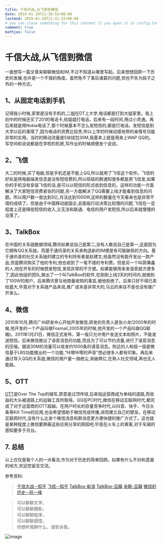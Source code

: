 ```yaml
---
title: 千信大战,从飞信到微信
date: 2019-01-20T21:38:52+08:00
lastmod: 2019-01-28T21:41:52+08:00
# you can close something for this content if you open it in config.toml.
comment: true
mathjax: false
---
```


# 千信大战,从飞信到微信

一直想写一篇文章来聊聊微信和IM,不过不知道从哪里写起。后来想想回顾一下历史的发展,也许是一个不错的角度。虽然免不了事后诸葛的问题,但也不失为段子之外的一种方式。

## 1、从固定电话到手机

记得我小时候,家里是没有手机的,二姐在DT上大学,电话都是打到大姐家里。我上初中的时候还买了201的电话卡,给姐姐打电话。后来有一段时间,用过小灵通。再后来就是用Nokia电话了,那个时候基本不怎么发短信的,都是打电话。发短信是到大学以后的事情了,因为电话的资费比较贵,所以上学的时候动感地带的亲情号功能非常的实用。当时的移动流量是5块钱包30M,我基本上就是用来上WAP QQ的。写空间和说说都是在学校的机房,写作业的时候顺便发个说说。

## 2、飞信

大二的时候,买了电脑,但是手机还是不能上QQ,所以就用了飞信这个软件。飞信的好处是用电脑端发信息是没有短信费的,所以班级的群通知很多都是用飞信发,如果你的手机没有安装飞信的话,是可以以短信的形式收到信息的。这样的功能一方面解决了大家短信资费紧张的问题,另一方面解决了QQ需要上线才能看到信息的问题。所以用户数一度达到5亿,月活达到1000W,这样的数量在今天看来也是非常不错的成绩了。但是由于中国移动是国企,会面临行动决策比较慢的问题,飞信在一定程度上还是降低短信的收入,又无法和联通、电信的用户发短信,所以后来就慢慢的没落了。

## 3、TalkBox

在中国的关系链数据领域,腾讯如果说自己是第二,没有人敢说自己是第一,这是因为它拥有QQ关系链。而基于通讯录的关系来构造新的IM便是有可能破局的方向。基于通讯录的社交关系链的建立的专利持有者是赵建文,他虽然没有能开发出一款产品,但是腾讯购买了他的专利,他也收到了一笔不错的专利费。但是另一个叫郭秉鑫的人,他在开车的时候想发短信,发现非常的不方便。如果能够用来发语音就方便多了,因此他组织团队,做出了一个叫TalkBox的软件,在刚刚上线3天的时间内,就做到了100W的用户。后来腾讯曾与他商量收购的事宜,被他拒绝了。后来只好不得已卖给盛大,毕竟对于关系链产品来说,推广成本是非常大的,马云的来往不是也没有推广开来么。

## 4、微信

2010年10月,腾讯广州研发中心开始开发微信,研发的负责人是张小龙(2000年的时候,他开发的一个产品叫做Foxmail,2005年的时候,他开发的一个产品叫做QQ邮箱)。2011年1月21日，微信正式发布，第一版只允许用户发送文本和照片，不能发送短信。后来微信推出了语音消息的功能,而且为了可以节约流量,进行了语音消息的压缩。据说30M的流量可以收发约1000条的语音消息。附近的人和摇一摇是微信基于LBS功能推出的一个功能,“咔嚓咔嚓的声音”想必很多人都有印象。再后来通过导入QQ的关系链,微信的用户量一骑绝尘,突破两亿,在熟人社交领域,再也无人能敌。

## 5、OTT

[OTT](https://baike.baidu.com/item/OTT/9960940?fr=aladdin)是Over The Top的缩写,原意是过顶传球,后来指运营商成为单纯的道路,而收益的大头被道路上的运输工具所取得。QQ在PC时代,微信在移动互联网时代,都完成了对于运营商的OTT超越。在用户时长的存量竞争时代,以抖音、快手、今日头条等Kill Time的应用,也会希望借助于微信完成传播,进而建立自己的壁垒。在移动互联网时代,没有什么比发个微信消息和群消息更方便快捷的推广方式了。这也就是某种程度上微信要屏蔽这些应用分享的原因吧,毕竟在火车上的乘客,对于车厢的感知要多于月台。

## 7. 总结

以上仅仅是我个人的一点看法,作为对于历史的简单回顾。如果有什么不对和遗漏的地方,欢迎您留言交流。



参考资料:
>[千信大战--知乎](https://www.zhihu.com/question/19557750)
>[飞信--知乎](https://www.zhihu.com/question/20681357/answer/16527345)
>[TalkBox-新浪](http://blog.sina.com.cn/s/blog_67feeb490102edxk.html)
>[TalkBox-豆瓣](https://movie.douban.com/subject/26665352/discussion/615829294/)
>[米聊-豆瓣](https://www.douban.com/note/287078864/)
>[微信的历史--阮一峰](http://www.ruanyifeng.com/blog/2018/08/weixin.html)


> 可以聊聊文学，   
> 可以聊聊摄影，   
> 可以聊聊程序，   
> 可以聊聊感悟，   
> 你想听我聊什么，请告诉我。

![image](https://mmbiz.qpic.cn/mmbiz_jpg/IDHaWiaS8DJpDWaY4ZNTpQR4riciaVTEqPkpwGNwbmUxHUjv8licNxNlD9IEia7rCb8KYibdRWCiamYGRfetNW1CyqWTQ/0?wx_fmt=jpeg)